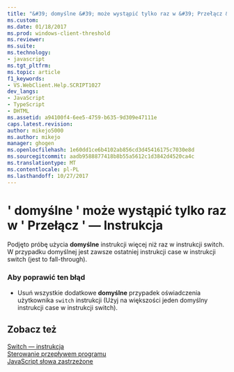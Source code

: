 ```yaml
---
title: "&#39; domyślne &#39; może wystąpić tylko raz w &#39; Przełącz &#39; Instrukcja | Dokumentacja firmy Microsoft"
ms.custom: 
ms.date: 01/18/2017
ms.prod: windows-client-threshold
ms.reviewer: 
ms.suite: 
ms.technology:
- javascript
ms.tgt_pltfrm: 
ms.topic: article
f1_keywords:
- VS.WebClient.Help.SCRIPT1027
dev_langs:
- JavaScript
- TypeScript
- DHTML
ms.assetid: a94100f4-6ee5-4759-b635-9d309e47111e
caps.latest.revision: 
author: mikejo5000
ms.author: mikejo
manager: ghogen
ms.openlocfilehash: 1e60dd1ce6b4102ab856cd3d45416175c7030e8d
ms.sourcegitcommit: aadb9588877418b8b55a5612c1d3842d4520ca4c
ms.translationtype: MT
ms.contentlocale: pl-PL
ms.lasthandoff: 10/27/2017
---
```

# <a name="39default39-can-only-appear-once-in-a-39switch39-statement"></a>&#39; domyślne &#39; może wystąpić tylko raz w &#39; Przełącz &#39; — Instrukcja
Podjęto próbę użycia **domyślne** instrukcji więcej niż raz w instrukcji switch. W przypadku domyślnej jest zawsze ostatniej instrukcji case w instrukcji switch (jest to fall-through).  
  
### <a name="to-correct-this-error"></a>Aby poprawić ten błąd  
  
-   Usuń wszystkie dodatkowe **domyślne** przypadek oświadczenia użytkownika `switch` instrukcji (Użyj na większości jeden domyślny instrukcji case w instrukcji switch).  
  
## <a name="see-also"></a>Zobacz też  
 [Switch — instrukcja](../../javascript/reference/switch-statement-javascript.md)   
 [Sterowanie przepływem programu](../../javascript/controlling-program-flow-javascript.md)   
 [JavaScript słowa zastrzeżone](../../javascript/reference/javascript-reserved-words.md)